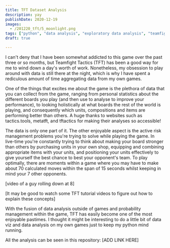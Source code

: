 ```yaml
---
title: TFT Dataset Analysis
description: yay
publishDate: 2020-12-19
images:
  - /201220_tft/5_moonlight.png
tags: ["python", "data analysis", "exploratory data analysis", "teamfight tactics", "data viz"]
draft: true

---
```


I can't deny that I have been somewhat addicted to this game over the past three or so months, but Teamfight Tactics (TFT) has been a good way for me to wind down a day's worth of work. Nonetheless, my obsession to play around with data is still there at the night, which is why I have spent a rediculous amount of time aggregating data from my own games. 

One of the things that excites me about the game is the plethora of data that you can collect from the game, ranging from personal statistics about the different boards you play (and then use to analyse to improve your performance), to looking holistically at what boards the rest of the world is playing, and consequently which units, compositions and items are performing better than others. A huge thanks to websites such as tactics.tools, metatft, and tftactics for making their analyses so accessible!

The data is only one part of it. The other enjoyable aspect is the active risk management problems you're trying to solve while playing the game. In live-time you're constantly trying to think about making your board stronger than others by purchasing units in your own shop, equipping and combining appropriate items with your units, and positioning your units effectively to give yourself the best chance to best your opponent's team. To play optimally, there are moments within a game where you may have to make about 70 calculated moves within the span of 15 seconds whilst keeping in mind your 7 other opponents.

[video of a guy rolling down at 8]

[It may be good to watch some TFT tutorial videos to figure out how to explain these concepts]

With the fusion of data analysis outside of games and probability management within the game, TFT has easily become one of the most enjoyable pastimes. I thought it might be interesting to do a little bit of data viz and data analysis on my own games just to keep my python mind running. 

All the analysis can be seen in this repository: [ADD LINK HERE] 
